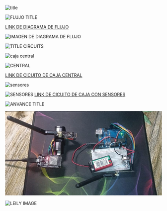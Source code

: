![title](https://github.com/Fx2048/Team_4_FdD/assets/131219987/9437ec96-cf82-438b-9f25-98b0d08d3f9b)



![FLUJO TITLE](https://github.com/Fx2048/Team_4_FdD/assets/131219987/28a1f97a-6aa1-4b39-88c2-abf4804b01e7)

[LINK DE DIAGRAMA DE FLUJO](https://lucid.app/lucidchart/f0b644c5-6b39-4336-83b9-5ad1161f349f/edit?viewport_loc=-1195%2C-406%2C3845%2C1610%2C0_0&invitationId=inv_fcc3bb70-f67e-49d3-a8b2-dbd4930545ce)

![IMAGEN DE DIAGRAMA DE FLUJO]()

![TITLE CIRCUITS](https://github.com/Fx2048/Team_4_FdD/assets/131219987/0abbabdd-5bd8-49eb-81ed-425ae01978a9)


![caja central](https://github.com/Fx2048/Team_4_FdD/assets/131219987/4f8f2916-8ed0-4de2-a0c5-e327c4ca7ac4)

![CENTRAL](https://github.com/Fx2048/Team_4_FdD/assets/131219987/27761b27-8687-46b0-906f-1ac69ee22532)


[LINK DE CICUITO DE CAJA CENTRAL](https://www.flux.ai/brigittebernabelisario/relieved-lavender-flux-capacitor?editor=schematic)


![sensores](https://github.com/Fx2048/Team_4_FdD/assets/131219987/d2135707-89a3-46f9-8f09-148e1e1a9324)

![SENSORES]()
[LINK DE CICUITO DE CAJA CON SENSORES]()

![ANVANCE TITLE](https://github.com/Fx2048/Team_4_FdD/assets/131219987/87203112-c49e-4021-8253-6edca07df542)

![IMAGEN DE MAGNO](../../Hadware/Prototipado/Ev.jpg)

![LEILY IMAGE](https://github.com/Fx2048/Team_4_FdD/assets/131219987/2b84a874-01f4-4166-90a7-dee10a92f86e)

